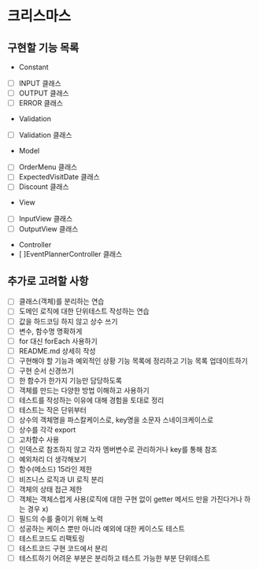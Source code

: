 # 크리스마스

## 구현할 기능 목록

- Constant
- [ ] INPUT 클래스
- [ ] OUTPUT 클래스
- [ ] ERROR 클래스

- Validation
- [ ] Validation 클래스

- Model
- [ ] OrderMenu 클래스
- [ ] ExpectedVisitDate 클래스
- [ ] Discount 클래스

- View
- [ ] InputView 클래스
- [ ] OutputView 클래스

- Controller
- [ ]EventPlannerController 클래스

## 추가로 고려할 사항

- [ ] 클래스(객체)를 분리하는 연습
- [ ] 도메인 로직에 대한 단위테스트 작성하는 연습
- [ ] 값을 하드코딩 하지 않고 상수 쓰기
- [ ] 변수, 함수명 명확하게
- [ ] for 대신 forEach 사용하기
- [ ] README.md 상세히 작성
- [ ] 구현해야 할 기능과 예외적인 상황 기능 목록에 정리하고 기능 목록 업데이트하기
- [ ] 구현 순서 신경쓰기
- [ ] 한 함수가 한가지 기능만 담당하도록
- [ ] 객체를 만드는 다양한 방법 이해하고 사용하기
- [ ] 테스트를 작성하는 이유에 대해 경험을 토대로 정리
- [ ] 테스트는 작은 단위부터
- [ ] 상수의 객체명을 파스칼케이스로, key명을 소문자 스네이크케이스로
- [ ] 상수를 각각 export
- [ ] 고차함수 사용
- [ ] 인덱스로 참조하지 않고 각자 멤버변수로 관리하거나 key를 통해 참조
- [ ] 예외처리 더 생각해보기
- [ ] 함수(메소드) 15라인 제한
- [ ] 비즈니스 로직과 UI 로직 분리
- [ ] 객체의 상태 접근 제한
- [ ] 객체는 객체스럽게 사용(로직에 대한 구현 없이 getter 메서드 만을 가진다거나 하는 경우 x)
- [ ] 필드의 수를 줄이기 위해 노력
- [ ] 성공하는 케이스 뿐만 아니라 예외에 대한 케이스도 테스트
- [ ] 테스트코드도 리팩토링
- [ ] 테스트코드 구현 코드에서 분리
- [ ] 테스트하기 어려운 부분은 분리하고 테스트 가능한 부분 단위테스트
